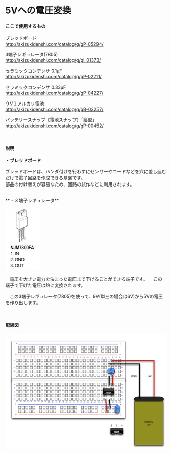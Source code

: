 # 5Vへの電圧変換

#### ここで使用するもの

ブレッドボード
<br>
http://akizukidenshi.com/catalog/g/gP-05294/

3端子レギュレータ(7805)
<br>
http://akizukidenshi.com/catalog/g/gI-01373/

セラミックコンデンサ 0.1μF
<br>
http://akizukidenshi.com/catalog/g/gP-02211/

セラミックコンデンサ 0.33μF
<br>
http://akizukidenshi.com/catalog/g/gP-04227/

９V１アルカリ電池
<br>
http://akizukidenshi.com/catalog/g/gB-03257/

バッテリースナップ（電池スナップ）「縦型」
<br>
http://akizukidenshi.com/catalog/g/gP-00452/

<br>

#### 説明

**・ブレッドボード**

ブレッドボードは、ハンダ付けを行わずにセンサーやコードなどを穴に差し込むだけで電子回路を作成できる基盤です。
<br>
部品の付け替えが容易なため、回路の試作などに利用されます。

<br>
**・３端子レギュレータ**

![](circuit1-01.jpg)

　電圧を大きい電力を決まった電圧まで下げることができる端子です。
　この端子で下げた電圧は熱に変換されます。

　この3端子レギュレータ(7805)を使って、9V(単三の場合は6V)から5Vの電圧を作り出します。

<br>

#### 配線図

![](circuit1-02.jpg)
